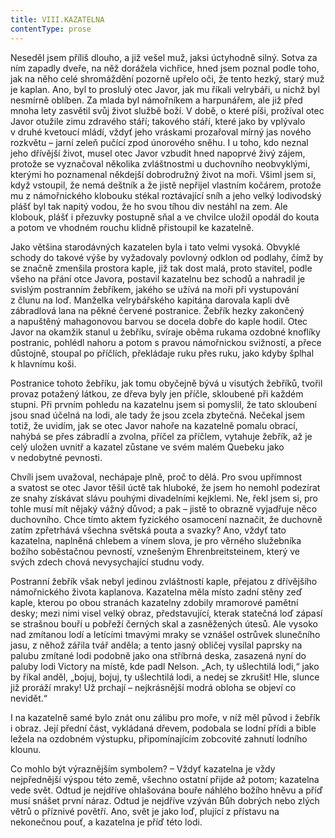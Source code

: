```yaml
---
title: VIII.KAZATELNA
contentType: prose
---
```


Neseděl jsem příliš dlouho, a již vešel muž, jaksi úctyhodně silný. Sotva za ním zapadly dveře, na něž dorážela vichřice, hned jsem poznal podle toho, jak na něho celé shromáždění pozorně upřelo oči, že tento hezký, starý muž je kaplan. Ano, byl to proslulý otec Javor, jak mu říkali velrybáři, u nichž byl nesmírně oblíben. Za mlada byl námořníkem a harpunářem, ale již před mnoha lety zasvětil svůj život službě boží. V době, o které píši, prožíval otec Javor otužile zimu zdravého stáří; takového stáří, které jako by vplývalo v druhé kvetoucí mládí, vždyť jeho vráskami prozařoval mírný jas nového rozkvětu – jarní zeleň pučící zpod únorového sněhu. I u toho, kdo neznal jeho dřívější život, musel otec Javor vzbudit hned napoprvé živý zájem, protože se vyznačoval několika zvláštnostmi u duchovního neobvyklými, kterými ho poznamenal někdejší dobrodružný život na moři. Všiml jsem si, když vstoupil, že nemá deštník a že jistě nepřijel vlastním kočárem, protože mu z námořnického klobouku stékal roztávající sníh a jeho velký lodivodský plášť byl tak napitý vodou, že ho svou tíhou div nestáhl na zem. Ale klobouk, plášť i přezuvky postupně sňal a ve chvilce uložil opodál do kouta a potom ve vhodném rouchu klidně přistoupil ke kazatelně.

Jako většina starodávných kazatelen byla i tato velmi vysoká. Obvyklé schody do takové výše by vyžadovaly povlovný odklon od podlahy, čímž by se značně zmenšila prostora kaple, již tak dost malá, proto stavitel, podle všeho na přání otce Javora, postavil kazatelnu bez schodů a nahradil je svislým postranním žebříkem, jakého se užívá na moři při vystupování z člunu na loď. Manželka velrybářského kapitána darovala kapli dvě zábradlová lana na pěkné červené postranice. Žebřík hezky zakončený a napuštěný mahagonovou barvou se docela dobře do kaple hodil. Otec Javor na okamžik stanul u žebříku, svíraje oběma rukama ozdobné knoflíky postranic, pohlédl nahoru a potom s pravou námořnickou svižností, a přece důstojně, stoupal po příčlích, překládaje ruku přes ruku, jako kdyby šplhal k hlavnímu koši.

Postranice tohoto žebříku, jak tomu obyčejně bývá u visutých žebříků, tvořil provaz potažený látkou, ze dřeva byly jen příčle, skloubené při každém stupni. Při prvním pohledu na kazatelnu jsem si pomyslil, že tato skloubení jsou snad účelná na lodi, ale tady že jsou zcela zbytečná. Nečekal jsem totiž, že uvidím, jak se otec Javor nahoře na kazatelně pomalu obrací, nahýbá se přes zábradlí a zvolna, příčel za příčlem, vytahuje žebřík, až je celý uložen uvnitř a kazatel zůstane ve svém malém Quebeku jako v nedobytné pevnosti.

Chvíli jsem uvažoval, nechápaje plně, proč to dělá. Pro svou upřím­nost a svatost se otec Javor těšil úctě tak hluboké, že jsem ho nemohl podezírat ze snahy získávat slávu pouhými divadelními kejklemi. Ne, řekl jsem si, pro tohle musí mít nějaký vážný důvod; a pak – jistě to obrazně vyjadřuje něco duchovního. Chce tímto aktem fyzického osamocení naznačit, že duchovně zatím zpřetrhává všechna světská pouta a svazky? Ano, vždyť tato kazatelna, naplněná chlebem a vínem slova, je pro věrného služebníka božího soběstačnou pevností, vznešeným Ehrenbreitsteinem, který ve svých zdech chová nevysychající studnu vody.

Postranní žebřík však nebyl jedinou zvláštností kaple, přejatou z dřívějšího námořnického života kaplanova. Kazatelna měla místo zadní stěny zeď kaple, kterou po obou stranách kazatelny zdobily mramorové pamětní desky; mezi nimi visel velký obraz, představující, kterak statečná loď zápasí se strašnou bouří u pobřeží černých skal a zasněžených útesů. Ale vysoko nad zmítanou lodí a letícími tmavými mraky se vznášel ostrůvek slunečního jasu, z něhož zářila tvář anděla; a tento jasný obličej vysílal paprsky na palubu zmítané lodi podobně jako ona stříbrná deska, zasazená nyní do paluby lodi Victory na místě, kde padl Nelson. „Ach, ty ušlechtilá lodi,“ jako by říkal anděl, „bojuj, bojuj, ty ušlechtilá lodi, a nedej se zkrušit! Hle, slunce již proráží mraky! Už prchají – nejkrásnější modrá obloha se objeví co nevidět.“

I na kazatelně samé bylo znát onu zálibu pro moře, v níž měl původ i žebřík i obraz. Její přední část, vykládaná dřevem, podobala se lodní přídi a bible ležela na ozdobném výstupku, připomínajícím zobcovité zahnutí lodního klounu.

Co mohlo být výraznějším symbolem? – Vždyť kazatelna je vždy nejpřednější výspou této země, všechno ostatní přijde až potom; kazatelna vede svět. Odtud je nejdříve ohlašována bouře náhlého božího hněvu a příď musí snášet první náraz. Odtud je nejdříve vzýván Bůh dobrých nebo zlých větrů o příznivé povětří. Ano, svět je jako loď, plující z přístavu na nekonečnou pouť, a kazatelna je příď této lodi.
